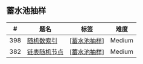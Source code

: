 <!--|This file generated by command(leetcode tag); DO NOT EDIT.            |-->
<!--+----------------------------------------------------------------------+-->
<!--|@author    Openset <openset.wang@gmail.com>                           |-->
<!--|@link      https://github.com/openset                                 |-->
<!--|@home      https://github.com/openset/leetcode                        |-->
<!--+----------------------------------------------------------------------+-->

## 蓄水池抽样

| # | 题名 | 标签 | 难度 |
| :-: | - | - | :-: |
| 398 | [随机数索引](https://github.com/openset/leetcode/tree/master/problems/random-pick-index) | [[蓄水池抽样](https://github.com/openset/leetcode/tree/master/tag/reservoir-sampling/README.md)]  | Medium |
| 382 | [链表随机节点](https://github.com/openset/leetcode/tree/master/problems/linked-list-random-node) | [[蓄水池抽样](https://github.com/openset/leetcode/tree/master/tag/reservoir-sampling/README.md)]  | Medium |
